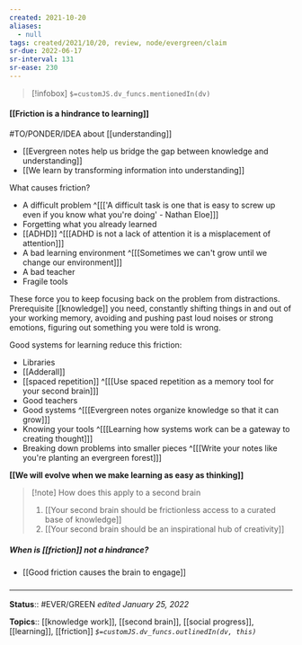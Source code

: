 ```yaml
---
created: 2021-10-20
aliases:
  - null
tags: created/2021/10/20, review, node/evergreen/claim
sr-due: 2022-06-17
sr-interval: 131
sr-ease: 230
---
```

> [!infobox]
`$=customJS.dv_funcs.mentionedIn(dv)`

#### [[Friction is a hindrance to learning]] 

#TO/PONDER/IDEA about [[understanding]]
- [[Evergreen notes help us bridge the gap between knowledge and understanding]]
- [[We learn by transforming information into understanding]]

What causes friction?
- A difficult problem ^[[['A difficult task is one that is easy to screw up even if you know what you're doing' - Nathan Eloe]]]
- Forgetting what you already learned 
- [[ADHD]] ^[[[ADHD is not a lack of attention it is a misplacement of attention]]]
- A bad learning environment ^[[[Sometimes we can't grow until we change our environment]]]
- A bad teacher
- Fragile tools 

These force you to keep focusing back on the problem from distractions. 
Prerequisite [[knowledge]] you need, constantly shifting things in and out of your working memory, avoiding and pushing past loud noises or strong emotions, figuring out something you were told is wrong.

Good systems for learning reduce this friction:
- Libraries
- [[Adderall]]
- [[spaced repetition]] ^[[[Use spaced repetition as a memory tool for your second brain]]]
- Good teachers 
- Good systems ^[[[Evergreen notes organize knowledge so that it can grow]]] 
- Knowing your tools ^[[[Learning how systems work can be a gateway to creating thought]]]
- Breaking down problems into smaller pieces ^[[[Write your notes like you're planting an evergreen forest]]] 

**[[We will evolve when we make learning as easy as thinking]]**

> [!note] How does this apply to a second brain
> 1. [[Your second brain should be frictionless access to a curated base of knowledge]]
> 2. [[Your second brain should be an inspirational hub of creativity]]

##### When is [[friction]] not a hindrance?

- [[Good friction causes the brain to engage]]

### <hr class="footnote"/>

**Status**:: #EVER/GREEN 
*edited January 25, 2022*

**Topics**:: [[knowledge work]], [[second brain]], [[social progress]], [[learning]], [[friction]]
*`$=customJS.dv_funcs.outlinedIn(dv, this)`*
